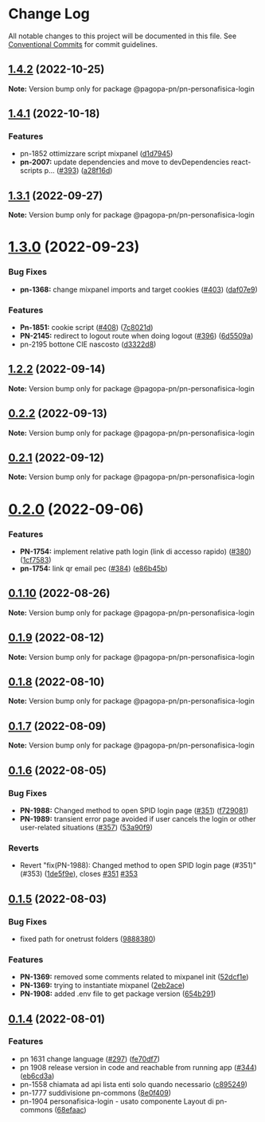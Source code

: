 # Change Log

All notable changes to this project will be documented in this file.
See [Conventional Commits](https://conventionalcommits.org) for commit guidelines.

## [1.4.2](https://github.com/pagopa/pn-frontend/compare/v1.4.1...v1.4.2) (2022-10-25)

**Note:** Version bump only for package @pagopa-pn/pn-personafisica-login





## [1.4.1](https://github.com/pagopa/pn-frontend/compare/v1.3.1...v1.4.1) (2022-10-18)


### Features

* pn-1852 ottimizzare script mixpanel ([d1d7945](https://github.com/pagopa/pn-frontend/commit/d1d79455205a43c13dabaab9e4670339beed7967))
* **pn-2007:** update dependencies and move to devDependencies react-scripts p… ([#393](https://github.com/pagopa/pn-frontend/issues/393)) ([a28f16d](https://github.com/pagopa/pn-frontend/commit/a28f16d95ec08aac577204e666773aba0733a765))





## [1.3.1](https://github.com/pagopa/pn-frontend/compare/v1.3.0...v1.3.1) (2022-09-27)

**Note:** Version bump only for package @pagopa-pn/pn-personafisica-login





# [1.3.0](https://github.com/pagopa/pn-frontend/compare/v1.2.2...v1.3.0) (2022-09-23)


### Bug Fixes

* **pn-1368:** change mixpanel imports and target cookies ([#403](https://github.com/pagopa/pn-frontend/issues/403)) ([daf07e9](https://github.com/pagopa/pn-frontend/commit/daf07e98c8aef983b10813d56e6f1f671664aafc))


### Features

* **Pn-1851:** cookie script  ([#408](https://github.com/pagopa/pn-frontend/issues/408)) ([7c8021d](https://github.com/pagopa/pn-frontend/commit/7c8021d5fcc326bfb1d0a1a7ce8088e9538e5f8d))
* **PN-2145:** redirect to logout  route when doing logout ([#396](https://github.com/pagopa/pn-frontend/issues/396)) ([6d5509a](https://github.com/pagopa/pn-frontend/commit/6d5509a9931f4aaa1463a5a70aa3d4e5435e5eab))
* pn-2195 bottone CIE nascosto ([d3322d8](https://github.com/pagopa/pn-frontend/commit/d3322d8355439df14ad3d8773a1bd0067c2fc9c7))





## [1.2.2](https://github.com/pagopa/pn-frontend/compare/v0.2.2...v1.2.2) (2022-09-14)

**Note:** Version bump only for package @pagopa-pn/pn-personafisica-login





## [0.2.2](https://github.com/pagopa/pn-frontend/compare/v0.2.1...v0.2.2) (2022-09-13)

**Note:** Version bump only for package @pagopa-pn/pn-personafisica-login





## [0.2.1](https://github.com/pagopa/pn-frontend/compare/v0.2.0...v0.2.1) (2022-09-12)

**Note:** Version bump only for package @pagopa-pn/pn-personafisica-login





# [0.2.0](https://github.com/pagopa/pn-frontend/compare/v0.1.11...v0.2.0) (2022-09-06)


### Features

* **PN-1754:** implement relative path login (link di accesso rapido) ([#380](https://github.com/pagopa/pn-frontend/issues/380)) ([1cf7583](https://github.com/pagopa/pn-frontend/commit/1cf758304a7b5dc0d424c671d5cedfd424aa01e3))
* **pn-1754:** link qr email pec ([#384](https://github.com/pagopa/pn-frontend/issues/384)) ([e86b45b](https://github.com/pagopa/pn-frontend/commit/e86b45bfb818e3eac94b022481de894b3783afe5))





## [0.1.10](https://github.com/pagopa/pn-frontend/compare/v0.1.9...v0.1.10) (2022-08-26)

**Note:** Version bump only for package @pagopa-pn/pn-personafisica-login






## [0.1.9](https://github.com/pagopa/pn-frontend/compare/v0.1.8...v0.1.9) (2022-08-12)

**Note:** Version bump only for package @pagopa-pn/pn-personafisica-login





## [0.1.8](https://github.com/pagopa/pn-frontend/compare/v0.1.7...v0.1.8) (2022-08-10)

**Note:** Version bump only for package @pagopa-pn/pn-personafisica-login





## [0.1.7](https://github.com/pagopa/pn-frontend/compare/v0.1.6...v0.1.7) (2022-08-09)

**Note:** Version bump only for package @pagopa-pn/pn-personafisica-login





## [0.1.6](https://github.com/pagopa/pn-frontend/compare/v0.1.5...v0.1.6) (2022-08-05)


### Bug Fixes

* **PN-1988:** Changed method to open SPID login page ([#351](https://github.com/pagopa/pn-frontend/issues/351)) ([f729081](https://github.com/pagopa/pn-frontend/commit/f729081e377085a41b10b6449a8336c650f3e4e2))
* **PN-1989:** transient error page avoided if user cancels the login or other user-related situations ([#357](https://github.com/pagopa/pn-frontend/issues/357)) ([53a90f9](https://github.com/pagopa/pn-frontend/commit/53a90f9e434eb1279ae6fc830c2c6b94b0cd6420))


### Reverts

* Revert "fix(PN-1988): Changed method to open SPID login page (#351)" (#353) ([1de5f9e](https://github.com/pagopa/pn-frontend/commit/1de5f9e78ef761aeb12aaec79a14dd7ec02d7a60)), closes [#351](https://github.com/pagopa/pn-frontend/issues/351) [#353](https://github.com/pagopa/pn-frontend/issues/353)





## [0.1.5](https://github.com/pagopa/pn-frontend/compare/v0.1.4...v0.1.5) (2022-08-03)


### Bug Fixes

* fixed path for onetrust folders ([9888380](https://github.com/pagopa/pn-frontend/commit/988838040a6d2b9d8da9d36dd9713d7857fa208e))


### Features

* **PN-1369:** removed some comments related to mixpanel init ([52dcf1e](https://github.com/pagopa/pn-frontend/commit/52dcf1e5ede186e55e1b7db13d4d3a18ed71be27))
* **PN-1369:** trying to instantiate mixpanel ([2eb2ace](https://github.com/pagopa/pn-frontend/commit/2eb2acec788f68f57b8ab1542268611586f5bf2e))
* **PN-1908:** added .env file to get package version ([654b291](https://github.com/pagopa/pn-frontend/commit/654b291f9591d47b171d28abb9aee58bffe8a5cf))





## [0.1.4](https://github.com/pagopa/pn-frontend/compare/v0.1.3...v0.1.4) (2022-08-01)


### Features

* pn 1631 change language ([#297](https://github.com/pagopa/pn-frontend/issues/297)) ([fe70df7](https://github.com/pagopa/pn-frontend/commit/fe70df7475715c6c11092405997db95b4cfe732b))
* pn 1908 release version in code and reachable from running app ([#344](https://github.com/pagopa/pn-frontend/issues/344)) ([eb6cd3a](https://github.com/pagopa/pn-frontend/commit/eb6cd3a662974f9a85407b4c6a9714c2e9350fe3))
* pn-1558 chiamata ad api lista enti solo quando necessario ([c895249](https://github.com/pagopa/pn-frontend/commit/c895249837b66084c282b858e07fb267b23a8454))
* pn-1777 suddivisione pn-commons ([8e0f409](https://github.com/pagopa/pn-frontend/commit/8e0f409843a501b00c048520c06e71183d1e37ca))
* pn-1904 personafisica-login - usato componente Layout di pn-commons  ([68efaac](https://github.com/pagopa/pn-frontend/commit/68efaac1bd08d9fdf81cc7f57df9cedba237c4a1))
